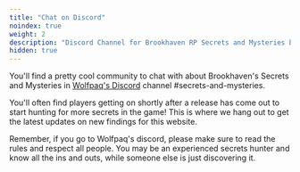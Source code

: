 ```yaml
---
title: "Chat on Discord"
noindex: true
weight: 2
description: "Discord Channel for Brookhaven RP Secrets and Mysteries by Wolfpaq"
hidden: true
---
```


You'll find a pretty cool community to chat with about Brookhaven's Secrets and Mysteries in [Wolfpaq's Discord](https://discord.gg/wolfpaqgames) channel #secrets-and-mysteries. 

You'll often find players getting on shortly after a release has come out to start hunting for more secrets in the game! This is where we hang out to get the latest updates on new findings for this website.

Remember, if you go to Wolfpaq's discord, please make sure to read the rules and respect all people. You may be an experienced secrets hunter and know all the ins and outs, while someone else is just discovering it.